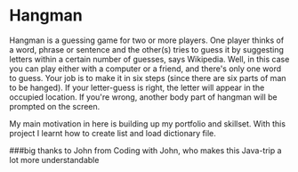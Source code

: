 # Hangman
Hangman is a guessing game for two or more players. One player thinks of a word, phrase or sentence and the other(s) tries to guess it by suggesting letters within a certain number of guesses, says Wikipedia. Well, in this case you can play either with a computer or a friend, and there's only one word to guess. Your job is to make it in six steps (since there are six parts of man to be hanged). If your letter-guess is right, the letter will appear in the occupied location. If you're wrong, another body part of hangman will be prompted on the screen.

My main motivation in here is building up my portfolio and skillset. With this project I learnt how to create list and load dictionary file.

###big thanks to John from Coding with John, who makes this Java-trip a lot more understandable
